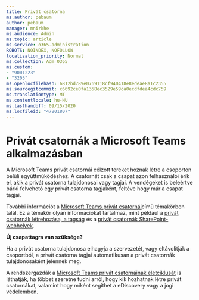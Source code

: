 ```yaml
---
title: Privát csatorna
ms.author: pebaum
author: pebaum
manager: mnirkhe
ms.audience: Admin
ms.topic: article
ms.service: o365-administration
ROBOTS: NOINDEX, NOFOLLOW
localization_priority: Normal
ms.collection: Adm_O365
ms.custom:
- "9001223"
- "3205"
ms.openlocfilehash: 6812bd789e0769118cf940418e8edeae8a1c2355
ms.sourcegitcommit: c6692ce0fa1358ec3529e59ca0ecdfdea4cdc759
ms.translationtype: MT
ms.contentlocale: hu-HU
ms.lasthandoff: 09/15/2020
ms.locfileid: "47801807"
---
```

# <a name="private-channels-in-microsoft-teams"></a>Privát csatornák a Microsoft Teams alkalmazásban

A Microsoft Teams privát csatornái célzott tereket hoznak létre a csoporton belüli együttműködéshez. A csatornát csak a csapat azon felhasználói érik el, akik a privát csatorna tulajdonosai vagy tagjai. A vendégeket is beleértve bárki felvehető egy privát csatorna tagjaként, feltéve hogy már a csapat tagjai.

További információt a [Microsoft Teams privát csatornái](https://docs.microsoft.com/MicrosoftTeams/private-channels)című témakörben talál. Ez a témakör olyan információkat tartalmaz, mint például a [privát csatornák létrehozása, a tagság](https://docs.microsoft.com/MicrosoftTeams/private-channels#private-channel-creation-and-membership) és a [privát csatornák SharePoint-webhelyek](https://docs.microsoft.com/MicrosoftTeams/private-channels#private-channel-sharepoint-sites).

**Új csapattagra van szüksége?**

Ha a privát csatorna tulajdonosa elhagyja a szervezetét, vagy eltávolítják a csoportból, a privát csatorna tagjai automatikusan a privát csatornák tulajdonosaként jelennek meg.

A rendszergazdák a [Microsoft Teams privát csatornáinak életciklusát](https://docs.microsoft.com/MicrosoftTeams/private-channels-life-cycle-management) is láthatják, ha többet szeretne tudni arról, hogy kik hozhatnak létre privát csatornákat, valamint hogy miként segíthet a eDiscovery vagy a jogi védelemben.
